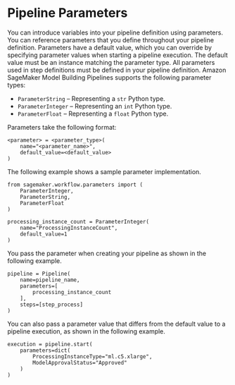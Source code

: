 # Pipeline Parameters<a name="build-and-manage-parameters"></a>

You can introduce variables into your pipeline definition using parameters\. You can reference parameters that you define throughout your pipeline definition\. Parameters have a default value, which you can override by specifying parameter values when starting a pipeline execution\. The default value must be an instance matching the parameter type\. All parameters used in step definitions must be defined in your pipeline definition\. Amazon SageMaker Model Building Pipelines supports the following parameter types: 
+  `ParameterString` – Representing a `str` Python type\. 
+  `ParameterInteger` – Representing an `int` Python type\. 
+  `ParameterFloat` – Representing a `float` Python type\. 

Parameters take the following format:

```
<parameter> = <parameter_type>(
    name="<parameter_name>",
    default_value=<default_value>
)
```

The following example shows a sample parameter implementation\.

```
from sagemaker.workflow.parameters import (
    ParameterInteger,
    ParameterString,
    ParameterFloat
)

processing_instance_count = ParameterInteger(
    name="ProcessingInstanceCount",
    default_value=1
)
```

You pass the parameter when creating your pipeline as shown in the following example\.

```
pipeline = Pipeline(
    name=pipeline_name,
    parameters=[
        processing_instance_count
    ],
    steps=[step_process]
)
```

You can also pass a parameter value that differs from the default value to a pipeline execution, as shown in the following example\.

```
execution = pipeline.start(
    parameters=dict(
        ProcessingInstanceType="ml.c5.xlarge",
        ModelApprovalStatus="Approved"
    )
)
```